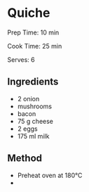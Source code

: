 # Quiche

Prep Time: 10 min

Cook Time: 25 min

Serves: 6
## Ingredients
* 2 onion
* mushrooms
* bacon
* 75 g cheese
* 2 eggs
* 175 ml milk


## Method
* Preheat oven at 180°C
* 
